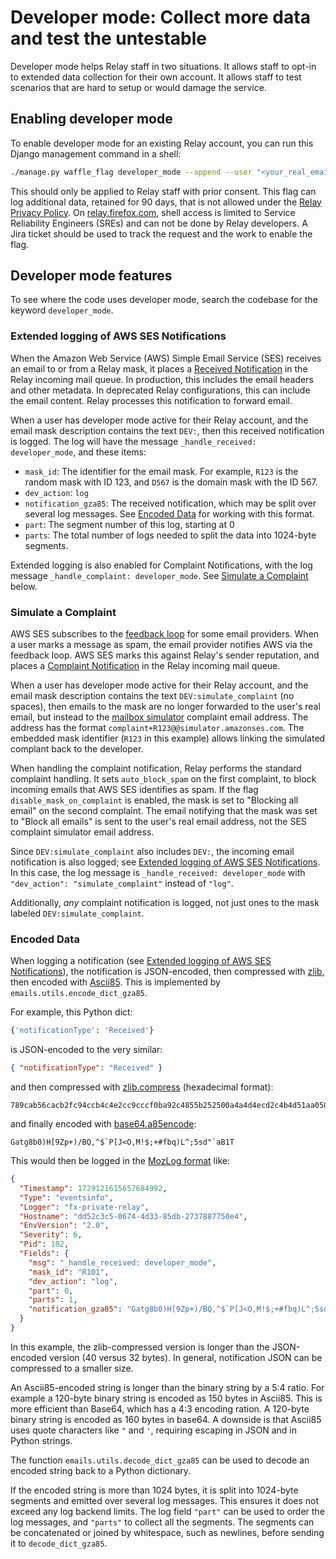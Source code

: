# Developer mode: Collect more data and test the untestable

Developer mode helps Relay staff in two situations. It allows staff to opt-in
to extended data collection for their own account. It allows staff to test
scenarios that are hard to setup or would damage the service.

## Enabling developer mode

To enable developer mode for an existing Relay account, you can run this
Django management command in a shell:

```sh
./manage.py waffle_flag developer_mode --append --user "<your_real_email@example.com>"
```

This should only be applied to Relay staff with prior consent. This flag can
log additional data, retained for 90 days, that is not allowed under the
[Relay Privacy Policy][]. On [relay.firefox.com][], shell access is limited
to Service Reliability Engineers (SREs) and can not be done by Relay
developers. A Jira ticket should be used to track the request and the work to
enable the flag.

[Relay Privacy Policy]: https://www.mozilla.org/en-US/privacy/subscription-services/
[relay.firefox.com]: https://relay.firefox.com

## Developer mode features

To see where the code uses developer mode, search the codebase for the keyword
`developer_mode`.

### <a name="h-log-notification"></a>Extended logging of AWS SES Notifications

When the Amazon Web Service (AWS) Simple Email Service (SES) receives an email
to or from a Relay mask, it places a [Received Notification][] in the Relay
incoming mail queue. In production, this includes the email headers and other
metadata. In deprecated Relay configurations, this can include the email
content. Relay processes this notification to forward email.

When a user has developer mode active for their Relay account, and the email
mask description contains the text `DEV:`, then this received notification is
logged. The log will have the message `_handle_received: developer_mode`, and
these items:

- `mask_id`: The identifier for the email mask. For example, `R123` is the
  random mask with ID 123, and `D567` is the domain mask with the ID 567.
- `dev_action`: `log`
- `notification_gza85`: The received notification, which may be split over
  several log messages. See [Encoded Data][] for working with this format.
- `part`: The segment number of this log, starting at 0
- `parts`: The total number of logs needed to split the data into 1024-byte
  segments.

Extended logging is also enabled for Complaint Notifications, with the
log message `_handle_complaint: developer_mode`. See
[Simulate a Complaint][] below.

[Encoded Data]: #h-encoded-data
[Received Notification]: https://docs.aws.amazon.com/ses/latest/dg/receiving-email-notifications-contents.html
[Simulate a Complaint]: #h-simulate-complaint

### <a name="h-simulate-complaint"></a>Simulate a Complaint

AWS SES subscribes to the [feedback loop][] for some email providers. When a
user marks a message as spam, the email provider notifies AWS via the feedback
loop. AWS SES marks this against Relay's sender reputation, and places a
[Complaint Notification][] in the Relay incoming mail queue.

When a user has developer mode active for their Relay account, and the email
mask description contains the text `DEV:simulate_complaint` (no spaces), then
emails to the mask are no longer forwarded to the user's real email, but
instead to the [mailbox simulator][] complaint email address. The address has
the format `complaint+R123@@simulator.amazonses.com`. The embedded mask
identifier (`R123` in this example) allows linking the simulated complant
back to the developer.

When handling the complaint notification, Relay performs the standard complaint
handling. It sets `auto_block_spam` on the first complaint, to block incoming
emails that AWS SES identifies as spam. If the flag `disable_mask_on_complaint`
is enabled, the mask is set to "Blocking all email" on the second complaint.
The email notifying that the mask was set to "Block all emails" is sent to the
user's real email address, not the SES complaint simulator email address.

Since `DEV:simulate_complaint` also includes `DEV:`, the incoming email
notification is also logged; see [Extended logging of AWS SES Notifications][].
In this case, the log message is `_handle_received: developer_mode` with
`"dev_action": "simulate_complaint"` instead of `"log"`.

Additionally, _any_ complaint notification is logged, not just ones to the mask
labeled `DEV:simulate_complaint`.

[Complaint Notification]: https://docs.aws.amazon.com/ses/latest/dg/notification-contents.html#complaint-object
[Extended logging of AWS SES Notifications]: #h-log-notification
[feedback loop]: https://docs.aws.amazon.com/ses/latest/dg/success-metrics.html#metrics-complaints
[mailbox simulator]: https://docs.aws.amazon.com/ses/latest/dg/send-an-email-from-console.html#send-email-simulator

### <a name="h-encoded-data"></a>Encoded Data

When logging a notification (see [Extended logging of AWS SES Notifications]),
the notification is JSON-encoded, then compressed with [zlib][], then encoded
with [Ascii85]. This is implemented by `emails.utils.encode_dict_gza85`.

For example, this Python dict:

```python
{'notificationType': 'Received'}
```

is JSON-encoded to the very similar:

```json
{ "notificationType": "Received" }
```

and then compressed with [zlib.compress][] (hexadecimal format):

```text
789cab56cacb2fc94ccb4c4e2cc9cccf0ba92c4855b252500a4a4d4ecd2c4b4d51aa0500c6600bab
```

and finally encoded with [base64.a85encode][]:

```text
Gatg8b0)H[9Zp+)/BQ,^$`P[J<O,M!$;+#fbq)L^;5sd"`aB1T
```

This would then be logged in the [MozLog format][] like:

```json
{
  "Timestamp": 1729121615657684992,
  "Type": "eventsinfo",
  "Logger": "fx-private-relay",
  "Hostname": "dd52c3c5-0674-4d33-85db-2737887750e4",
  "EnvVersion": "2.0",
  "Severity": 6,
  "Pid": 102,
  "Fields": {
    "msg": "_handle_received: developer_mode",
    "mask_id": "R101",
    "dev_action": "log",
    "part": 0,
    "parts": 1,
    "notification_gza85": "Gatg8b0)H[9Zp+)/BQ,^$`P[J<O,M!$;+#fbq)L^;5sd\"`aB1T"
  }
}
```

In this example, the zlib-compressed version is longer than the JSON-encoded
version (40 versus 32 bytes). In general, notification JSON can be compressed
to a smaller size.

An Ascii85-encoded string is longer than the binary string by a 5:4 ratio. For
example a 120-byte binary string is encoded as 150 bytes in Ascii85. This is
more efficient than Base64, which has a 4:3 encoding ration. A 120-byte binary
string is encoded as 160 bytes in base64. A downside is that Ascii85 uses quote
characters like `"` and `'`, requiring escaping in JSON and in Python strings.

The function `emails.utils.decode_dict_gza85` can be used to decode an encoded
string back to a Python dictionary.

If the encoded string is more than 1024 bytes, it is split into 1024-byte segments
and emitted over several log messages. This ensures it does not exceed any log
backend limits. The log field `"part"` can be used to order the log messages,
and `"parts"` to collect all the segments. The segments can be concatenated or
joined by whitespace, such as newlines, before sending it to
`decode_dict_gza85`.

[Ascii85]: https://en.wikipedia.org/wiki/Ascii85
[MozLog format]: https://wiki.mozilla.org/Firefox/Services/Logging#MozLog_application_logging_standard
[base64.a85encode]: https://docs.python.org/3.11/library/base64.html#base64.a85encode
[zlib.compress]: https://docs.python.org/3/library/zlib.html
[zlib]: https://docs.python.org/3/library/zlib.html

